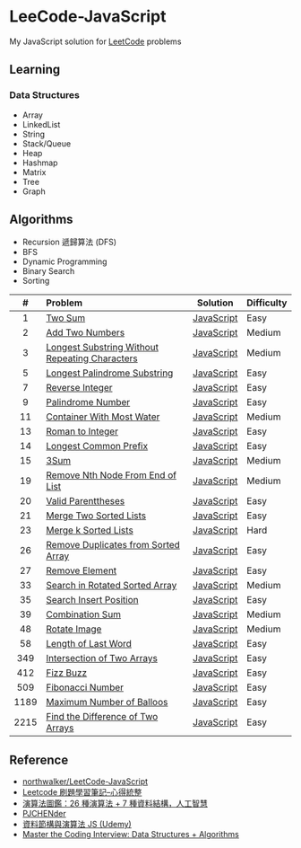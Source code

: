 # LeeCode-JavaScript

My JavaScript solution for [LeetCode](https://leetcode.com/) problems

## Learning

### Data Structures

- Array
- LinkedList
- String
- Stack/Queue
- Heap
- Hashmap
- Matrix
- Tree
- Graph

## Algorithms

- Recursion 遞歸算法 (DFS)
- BFS
- Dynamic Programming
- Binary Search
- Sorting

|  #   | Problem                                                                                                                         |                                    Solution                                    | Difficulty |
| :--: | :------------------------------------------------------------------------------------------------------------------------------ | :----------------------------------------------------------------------------: | :--------- |
|  1   | [Two Sum](https://leetcode.com/problems/two-sum)                                                                                |                    [JavaScript](./algorithms/1-two-sum.js)                     | Easy       |
|  2   | [Add Two Numbers](https://leetcode.com/problems/add-two-numbers)                                                                |                [JavaScript](./algorithms/2-add-two-numbers.js)                 | Medium     |
|  3   | [Longest Substring Without Repeating Characters](https://leetcode.com/problems/longest-substring-without-repeating-characters/) | [JavaScript](./algorithms/3-longest-substring-without-repeating-characters.js) | Medium     |
|  5   | [Longest Palindrome Substring](https://leetcode.com/problems/longest-palindromic-substring/)                                    |         [JavaScript](./algorithms/5-longest-palindromic-substring.js)          | Easy       |
|  7   | [Reverse Integer](https://leetcode.com/problems/reverse-integer)                                                                |                [JavaScript](./algorithms/7-reverse-integer.js)                 | Easy       |
|  9   | [Palindrome Number](https://leetcode.com/problems/palindrome-number)                                                            |                [JavaScript](./algorithms/9-palindrom-number.js)                | Easy       |
|  11  | [Container With Most Water](https://leetcode.com/problems/container-with-most-water/)                                           |           [JavaScript](./algorithms/11-container-with-most-water.js)           | Medium     |
|  13  | [Roman to Integer](https://leetcode.com/problems/roman-to-integer/)                                                             |               [JavaScript](./algorithms/13-roman-to-integer.js)                | Easy       |
|  14  | [Longest Common Prefix](https://leetcode.com/problems/longest-common-prefix/)                                                   |             [JavaScript](./algorithms/14-longest-common-prefix.js)             | Easy       |
|  15  | [3Sum](https://leetcode.com/problems/3sum/)                                                                                     |                     [JavaScript](./algorithms/15-3sum.js)                      | Medium     |
|  19  | [Remove Nth Node From End of List](https://leetcode.com/problems/3sum/)                                                         |                     [JavaScript](./algorithms/15-3sum.js)                      | Medium     |
|  20  | [Valid Parenttheses](https://leetcode.com/problems/valid-parentheses/)                                                          |               [JavaScript](./algorithms/20-valid-parentheses.js)               | Easy       |
|  21  | [Merge Two Sorted Lists](https://leetcode.com/problems/merge-two-sorted-lists/)                                                 |            [JavaScript](./algorithms/21-merge-two-sorted-lists.js)             | Easy       |
|  23  | [Merge k Sorted Lists](https://leetcode.com/problems/merge-k-sorted-lists/)                                                     |             [JavaScript](./algorithms/23-merge-k-sorted-lists.js)              | Hard       |
|  26  | [Remove Duplicates from Sorted Array](https://leetcode.com/problems/remove-duplicates-from-sorted-array/)                       |      [JavaScript](./algorithms/26-remove-duplicates-from-sorted-array.js)      | Easy       |
|  27  | [Remove Element](https://leetcode.com/problems/remove-element/)                                                                 |                [JavaScript](./algorithms/27-remove-element.js)                 | Easy       |
|  33  | [Search in Rotated Sorted Array](https://leetcode.com/problems/search-in-rotated-sorted-array/)                                 |        [JavaScript](./algorithms/33-search-in-rorated-sorted-array.js)         | Medium     |
|  35  | [Search Insert Position](https://leetcode.com/problems/search-insert-position/)                                                 |            [JavaScript](./algorithms/35-search-insert-position.js)             | Easy       |
|  39  | [Combination Sum](https://leetcode.com/problems/combination-sum/)                                                               |                [JavaScript](./algorithms/39-combination-sum.js)                | Medium     |
|  48  | [Rotate Image](https://leetcode.com/problems/rotate-image/)                                                                     |                 [JavaScript](./algorithms/48-rotate-image.js)                  | Medium     |
|  58  | [Length of Last Word](https://leetcode.com/problems/length-of-last-word/)                                                       |              [JavaScript](./algorithms/58-length-of-last-word.js)              | Easy       |
| 349  | [Intersection of Two Arrays](https://leetcode.com/problems/intersection-of-two-arrays/)                                         |          [JavaScript](./algorithms/349-intersection-of-two-arrays.js)          | Easy       |
| 412  | [Fizz Buzz](https://leetcode.com/problems/fizz-buzz/)                                                                           |                  [JavaScript](./algorithms/412-fizz-buzz.js)                   | Easy       |
| 509  | [Fibonacci Number](https://leetcode.com/problems/fibonacci-number/)                                                             |               [JavaScript](./algorithms/509-fibonacci-number.js)               | Easy       |
| 1189 | [Maximum Number of Balloos](https://leetcode.com/problems/maximum-number-of-balloons/)                                          |         [JavaScript](./algorithms/1189-maximum-number-of-balloons.js)          | Easy       |
| 2215 | [Find the Difference of Two Arrays](https://leetcode.com/problems/find-the-difference-of-two-arrays/)                           |      [JavaScript](./algorithms/2215-find-the-difference-of-two-arrays.js)      | Easy       |

## Reference

- [northwalker/LeetCode-JavaScript](https://github.com/northwalker/LeetCode-JavaScript/blob/master/README.md)
- [Leetcode 刷題學習筆記–心得統整](https://hackmd.io/@meyr543/r1skFcvgY)
- [演算法圖鑑：26 種演算法 + 7 種資料結構，人工智慧](https://play.google.com/books/reader?id=bGUZLwAAAEA)
- [PJCHENder](https://pjchender.dev/)
- [資料節構與演算法 JS (Udemy)](https://www.udemy.com/course/algorithm-data-structure/)
- [Master the Coding Interview: Data Structures + Algorithms](https://www.udemy.com/course/master-the-coding-interview-data-structures-algorithms/)
